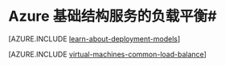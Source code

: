 <properties
	pageTitle="Azure 基础结构服务的负载平衡"
	description="介绍 Azure 所支持的两种不同类型的负载平衡：适用于云服务的负载平衡器，以及适用于客户端流量的 Azure 流量管理器。"
	services="virtual-machines-linux"
	documentationCenter=""
	authors="joaoma"
	manager="adinah"
	editor=""/>

<tags
	ms.service="virtual-machines-linux"
	ms.date="02/02/2016"
	wacn.date="03/28/2016"/>


# Azure 基础结构服务的负载平衡#

[AZURE.INCLUDE [learn-about-deployment-models](../includes/learn-about-deployment-models-both-include.md)]

[AZURE.INCLUDE [virtual-machines-common-load-balance](../includes/virtual-machines-common-load-balance.md)]
